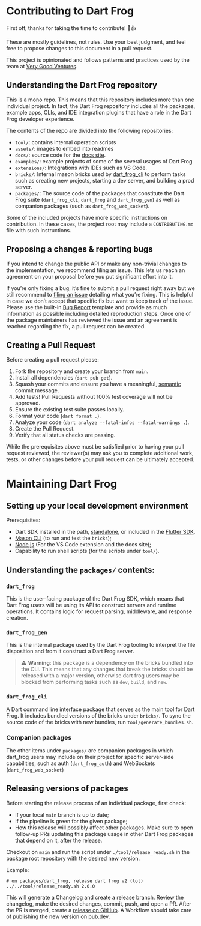 # Contributing to Dart Frog

First off, thanks for taking the time to contribute! 🎉👍

These are mostly guidelines, not rules. Use your best judgment, and feel free to propose changes to this document in a pull request.

This project is opinionated and follows patterns and practices used by the team at [Very Good Ventures][very_good_ventures_link].

## Understanding the Dart Frog repository

This is a mono repo. This means that this repository includes more than one individual project. In fact, the Dart Frog repository includes all the packages, example apps, CLIs, and IDE integration plugins that have a role in the Dart Frog developer experience. 

The contents of the repo are divided into the following repositories: 

- `tool/`: contains internal operation scripts
- `assets/`: images to embed into readmes
- `docs/`: source code for the [docs site][dart_frog_site].
- `examples/`: example projects of some of the several usages of Dart Frog
- `extensions/`: Integrations with IDEs such as VS Code.
- `bricks/`: Internal mason bricks used by [dart_frog_cli][dart_frog_cli_link] to perform tasks such as creating new projects, starting a dev server, and building a prod server.
- `packages/`: The source code of the packages that constitute the Dart Frog suite (`dart_frog_cli`, `dart_frog` and `dart_frog_gen`) as well as companion packages (such as `dart_frog_web_socket`).

Some of the included projects have more specific instructions on contribution. In these cases, the project root may include a `CONTRIBUTING.md` file with such instructions. 

## Proposing a changes & reporting bugs

If you intend to change the public API or make any non-trivial changes to the implementation, we recommend filing an issue. This lets us reach an agreement on your proposal before you put significant effort into it.

If you’re only fixing a bug, it’s fine to submit a pull request right away but we still recommend to [filing an issue][issue_creation_link] detailing what you’re fixing. This is helpful in case we don’t accept that specific fix but want to keep track of the issue. Please use the built-in [Bug Report][bug_report_link] template and provide as much information as possible including detailed reproduction steps. Once one of the package maintainers has reviewed the issue and an agreement is reached regarding the fix, a pull request can be created.

## Creating a Pull Request

Before creating a pull request please:

1. Fork the repository and create your branch from `main`.
1. Install all dependencies (`dart pub get`).
1. Squash your commits and ensure you have a meaningful, [semantic][conventional_commits_link] commit message.
1. Add tests! Pull Requests without 100% test coverage will not be approved.
1. Ensure the existing test suite passes locally.
1. Format your code (`dart format .`).
1. Analyze your code (`dart analyze --fatal-infos --fatal-warnings .`).
1. Create the Pull Request.
1. Verify that all status checks are passing.

While the prerequisites above must be satisfied prior to having your
pull request reviewed, the reviewer(s) may ask you to complete additional
work, tests, or other changes before your pull request can be ultimately
accepted.

# Maintaining Dart Frog

## Setting up your local development environment

Prerequisites:

- Dart SDK installed in the path, [standalone][dart_standalone_link], or included in the [Flutter SDK][dart_on_flutter_link].
- [Mason CLI][mason_install_link] (to run and test the `bricks`);
- [Node.js][node_js_dowload_link] (For the VS Code extension and the docs site);
- Capability to run shell scripts (for the scripts under `tool/`).

## Understanding the `packages/` contents:

### `dart_frog`

This is the user-facing package of the Dart Frog SDK, which means that Dart Frog users will be using its API to construct servers and runtime operations. It contains logic for request parsing, middleware, and response creation. 

### `dart_frog_gen`

This is the internal package used by the Dart Frog tooling to interpret the file disposition and from it construct a Dart Frog server. 

> :warning: **Warning**: this package is a dependency on the bricks bundled into the CLI. This means that any changes that break the bricks should be released with a major version, otherwise dart frog users may be blocked from performing tasks such as `dev`, `build`, and `new`.

### `dart_frog_cli`

A Dart command line interface package that serves as the main tool for Dart Frog. It includes bundled versions of the bricks under `bricks/`. To sync the source code of the bricks with new bundles, run `tool/generate_bundles.sh`.


### Companion packages

The other items under `packages/` are companion packages in which dart_frog users may include on their project for specific server-side capabilities, such as auth (`dart_frog_auth`) and WebSockets (`dart_frog_web_socket`)


## Releasing versions of packages

Before starting the release process of an individual package, first check:

- If your local `main` branch is up to date;
- If the pipeline is green for the given package;
- How this release will possibly affect other packages. Make sure to open follow-up PRs updating this package usage in other Dart Frog packages that depend on it, after the release.

Checkout on `main` and run the script under `./tool/release_ready.sh` in the package root repository with the desired new version. 

Example:
```shell
# on packages/dart_frog, release dart frog v2 (lol)
../../tool/release_ready.sh 2.0.0 
```

This will generate a Changelog and create a release branch. Review the changelog, make the desired changes, commit, push, and open a PR. 
After the PR is merged, create a [release on GitHub][github_release_link]. A Workflow should take care of publishing the new version on pub.dev.


[conventional_commits_link]: https://www.conventionalcommits.org/en/v1.0.0
[bug_report_link]: https://github.com/VeryGoodOpenSource/dart_frog/issues/new?assignees=&labels=bug&projects=&template=bug_report.md&title=fix%3A+
[issue_creation_link]: https://github.com/VeryGoodOpenSource/dart_frog/issues/new/choose
[very_good_ventures_link]: https://verygood.ventures
[dart_frog_site]: https://dartfrog.vgv.dev/
[dart_frog_cli_link]: https://pub.dev/packages/dart_frog_cli
[node_js_dowload_link]: https://nodejs.org/pt-br/download
[mason_install_link]: https://docs.brickhub.dev/installing/
[dart_standalone_link]: https://dart.dev/get-dart
[dart_on_flutter_link]: https://docs.flutter.dev/get-started/install
[github_release_link]:  https://github.com/VeryGoodOpenSource/dart_frog/releases
